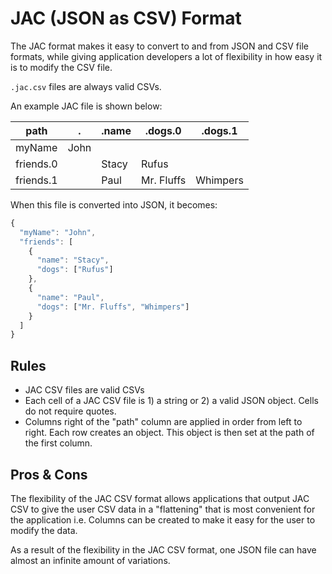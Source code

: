 # JAC (JSON as CSV) Format

The JAC format makes it easy to convert to and from JSON and CSV file formats, while giving application developers a lot of flexibility in how easy it is to modify the CSV file.

`.jac.csv` files are always valid CSVs.

An example JAC file is shown below:

| path | . | .name | .dogs.0 | .dogs.1 |
| ---- | - | ----- | ------- | ------- |
| myName | John | | | |
| friends.0 | | Stacy | Rufus | |
| friends.1 | | Paul  | Mr. Fluffs | Whimpers |

When this file is converted into JSON, it becomes:

```javascript
{
  "myName": "John",
  "friends": [
    {
      "name": "Stacy",
      "dogs": ["Rufus"]
    },
    {
      "name": "Paul",
      "dogs": ["Mr. Fluffs", "Whimpers"]
    }
  ]
}
```

## Rules

* JAC CSV files are valid CSVs
* Each cell of a JAC CSV file is 1) a string or 2) a valid JSON object. Cells do not require quotes.
* Columns right of the "path" column are applied in order from left to right. Each row creates an object. This object is then set at the path of the first column.

## Pros & Cons

The flexibility of the JAC CSV format allows applications that output JAC CSV to give the user CSV data in a "flattening" that is most convenient for the application i.e. Columns can be created to make it easy for the user to modify the data.

As a result of the flexibility in the JAC CSV format, one JSON file can have almost an infinite amount of variations.

